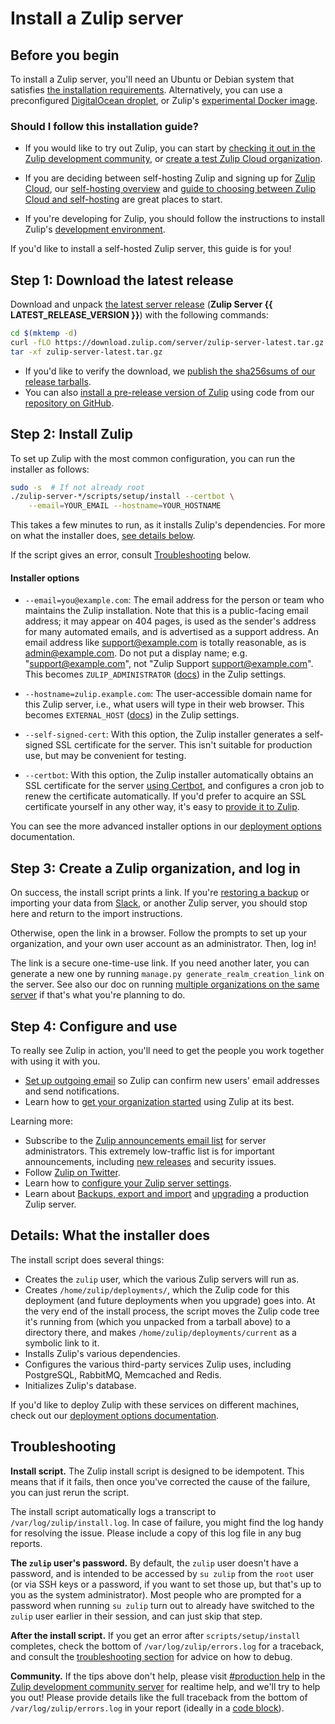 # Install a Zulip server

## Before you begin

To install a Zulip server, you'll need an Ubuntu or Debian system that satisfies
[the installation requirements](requirements.md). Alternatively,
you can use a preconfigured
[DigitalOcean droplet](https://marketplace.digitalocean.com/apps/zulip?refcode=3ee45da8ee26), or
Zulip's
[experimental Docker image](deployment.md#zulip-in-docker).

### Should I follow this installation guide?

- If you would like to try out Zulip, you can start by [checking it out in the
  Zulip development community](https://zulip.com/try-zulip), or [create a test
  Zulip Cloud organization](https://zulip.com/new).

- If you are deciding between self-hosting Zulip and signing up for [Zulip
  Cloud](https://zulip.com/plans/), our [self-hosting
  overview](https://zulip.com/self-hosting/) and [guide to choosing between
  Zulip Cloud and
  self-hosting](https://zulip.com/help/getting-your-organization-started-with-zulip#choosing-between-zulip-cloud-and-self-hosting)
  are great places to start.

- If you're developing for Zulip, you should follow the instructions
  to install Zulip's [development environment](../development/overview.md).

If you'd like to install a self-hosted Zulip server, this guide is for you!

## Step 1: Download the latest release

Download and unpack [the latest server
release](https://download.zulip.com/server/zulip-server-latest.tar.gz)
(**Zulip Server {{ LATEST_RELEASE_VERSION }}**) with the following commands:

```bash
cd $(mktemp -d)
curl -fLO https://download.zulip.com/server/zulip-server-latest.tar.gz
tar -xf zulip-server-latest.tar.gz
```

- If you'd like to verify the download, we
  [publish the sha256sums of our release tarballs](https://download.zulip.com/server/SHA256SUMS.txt).
- You can also
  [install a pre-release version of Zulip](deployment.md#installing-zulip-from-git)
  using code from our [repository on GitHub](https://github.com/zulip/zulip/).

## Step 2: Install Zulip

To set up Zulip with the most common configuration, you can run the
installer as follows:

```bash
sudo -s  # If not already root
./zulip-server-*/scripts/setup/install --certbot \
    --email=YOUR_EMAIL --hostname=YOUR_HOSTNAME
```

This takes a few minutes to run, as it installs Zulip's dependencies.
For more on what the installer does, [see details below](#details-what-the-installer-does).

If the script gives an error, consult [Troubleshooting](#troubleshooting) below.

#### Installer options

- `--email=you@example.com`: The email address for the person or team who
  maintains the Zulip installation. Note that this is a public-facing email
  address; it may appear on 404 pages, is used as the sender's address for many
  automated emails, and is advertised as a support address. An email address
  like support@example.com is totally reasonable, as is admin@example.com. Do
  not put a display name; e.g. "support@example.com", not "Zulip Support
  <support@example.com>". This becomes `ZULIP_ADMINISTRATOR`
  ([docs][doc-settings]) in the Zulip settings.

- `--hostname=zulip.example.com`: The user-accessible domain name for
  this Zulip server, i.e., what users will type in their web browser.
  This becomes `EXTERNAL_HOST` ([docs][doc-settings]) in the Zulip
  settings.

- `--self-signed-cert`: With this option, the Zulip installer
  generates a self-signed SSL certificate for the server. This isn't
  suitable for production use, but may be convenient for testing.

- `--certbot`: With this option, the Zulip installer automatically
  obtains an SSL certificate for the server [using
  Certbot][doc-certbot], and configures a cron job to renew the
  certificate automatically. If you'd prefer to acquire an SSL
  certificate yourself in any other way, it's easy to [provide it to
  Zulip][doc-ssl-manual].

You can see the more advanced installer options in our [deployment options][doc-deployment-options]
documentation.

[doc-settings]: settings.md
[doc-certbot]: ssl-certificates.md#certbot-recommended
[doc-ssl-manual]: ssl-certificates.md#manual-install
[doc-deployment-options]: deployment.md#advanced-installer-options

## Step 3: Create a Zulip organization, and log in

On success, the install script prints a link. If you're [restoring a
backup][zulip-backups] or importing your data from [Slack][slack-import],
or another Zulip server, you should stop here
and return to the import instructions.

[slack-import]: https://zulip.com/help/import-from-slack
[zulip-backups]: export-and-import.md#backups

Otherwise, open the link in a browser. Follow the prompts to set up
your organization, and your own user account as an administrator.
Then, log in!

The link is a secure one-time-use link. If you need another
later, you can generate a new one by running
`manage.py generate_realm_creation_link` on the server. See also our
doc on running [multiple organizations on the same
server](multiple-organizations.md) if that's what you're planning to
do.

## Step 4: Configure and use

To really see Zulip in action, you'll need to get the people you work
together with using it with you.

- [Set up outgoing email](email.md) so Zulip can confirm new users'
  email addresses and send notifications.
- Learn how to [get your organization started][realm-admin-docs] using
  Zulip at its best.

Learning more:

- Subscribe to the [Zulip announcements email
  list](https://groups.google.com/g/zulip-announce) for
  server administrators. This extremely low-traffic list is for
  important announcements, including [new
  releases](../overview/release-lifecycle.md) and security issues.
- Follow [Zulip on Twitter](https://twitter.com/zulip).
- Learn how to [configure your Zulip server settings](settings.md).
- Learn about [Backups, export and import](export-and-import.md)
  and [upgrading](upgrade.md) a production Zulip
  server.

[realm-admin-docs]: https://zulip.com/help/getting-your-organization-started-with-zulip

## Details: What the installer does

The install script does several things:

- Creates the `zulip` user, which the various Zulip servers will run as.
- Creates `/home/zulip/deployments/`, which the Zulip code for this
  deployment (and future deployments when you upgrade) goes into. At the
  very end of the install process, the script moves the Zulip code tree
  it's running from (which you unpacked from a tarball above) to a
  directory there, and makes `/home/zulip/deployments/current` as a
  symbolic link to it.
- Installs Zulip's various dependencies.
- Configures the various third-party services Zulip uses, including
  PostgreSQL, RabbitMQ, Memcached and Redis.
- Initializes Zulip's database.

If you'd like to deploy Zulip with these services on different
machines, check out our [deployment options documentation](deployment.md).

## Troubleshooting

**Install script.**
The Zulip install script is designed to be idempotent. This means
that if it fails, then once you've corrected the cause of the failure,
you can just rerun the script.

The install script automatically logs a transcript to
`/var/log/zulip/install.log`. In case of failure, you might find the
log handy for resolving the issue. Please include a copy of this log
file in any bug reports.

**The `zulip` user's password.**
By default, the `zulip` user doesn't
have a password, and is intended to be accessed by `su zulip` from the
`root` user (or via SSH keys or a password, if you want to set those
up, but that's up to you as the system administrator). Most people
who are prompted for a password when running `su zulip` turn out to
already have switched to the `zulip` user earlier in their session,
and can just skip that step.

**After the install script.**
If you get an error after `scripts/setup/install` completes, check
the bottom of `/var/log/zulip/errors.log` for a traceback, and consult
the [troubleshooting section](troubleshooting.md) for advice on
how to debug.

**Community.** If the tips above don't help, please visit [#production
help][production-help] in the [Zulip development community
server][chat-zulip-org] for realtime help, and we'll try to help you
out! Please provide details like the full traceback from the bottom
of `/var/log/zulip/errors.log` in your report (ideally in a [code
block][code-block]).

[chat-zulip-org]: https://zulip.com/development-community/
[production-help]: https://chat.zulip.org/#narrow/stream/31-production-help
[code-block]: https://zulip.com/help/code-blocks
